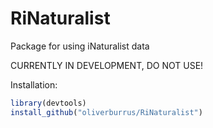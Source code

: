 # RiNaturalist
Package for using iNaturalist data

CURRENTLY IN DEVELOPMENT, DO NOT USE!

Installation:
```R
library(devtools)
install_github("oliverburrus/RiNaturalist")
```
